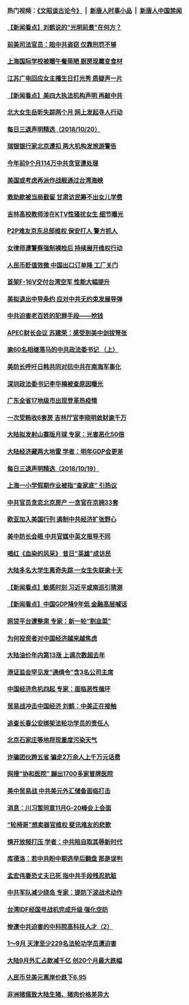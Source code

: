 #### 热门视频：[《文昭谈古论今》](https://github.com/gfw-breaker/wenzhao/blob/master/README.md?t=10202133) &nbsp;|&nbsp; [新唐人时事小品](https://github.com/gfw-breaker/ntdtv-comedy/blob/master/README.md?t=10202133) &nbsp;|&nbsp; [新唐人中国禁闻](https://github.com/gfw-breaker/ntdtv-news/blob/master/README.md?t=10202133)

#### [【新闻看点】刘鹤说的“光明前景”在何方？](../pages/nsc413/n10797491.md?t=10202133) 

#### [前美司法官员：阻中共盗窃 仅靠刑罚不够](../pages/nsc413/n10790349.md?t=10202133) 

#### [上海国际学校被曝午餐简陋 厨房现霉变食材](../pages/nsc413/n10797517.md?t=10202133) 

#### [江苏广电回应女主播生日灯光秀 质疑声一片](../pages/nsc413/n10796936.md?t=10202133) 

#### [【新闻看点】美四大执法机构声明 再敲中共](../pages/nsc413/n10797379.md?t=10202133) 

#### [北大女生岳昕失踪两个月 网上发起寻人行动](../pages/nsc413/n10797366.md?t=10202133) 

#### [每日三退声明精选（2018/10/20）](../pages/nsc413/n10797458.md?t=10202133) 

#### [瑞银银行家北京遭扣 两大机构发旅游警告](../pages/nsc413/n10797335.md?t=10202133) 

#### [今年前9个月114万中共贪官遭处理](../pages/nsc413/n10797175.md?t=10202133) 

#### [美国或考虑再派作战舰通过台湾海峡](../pages/nsc413/n10797350.md?t=10202133) 

#### [救助款被当局截留 甘肃访民筹不出女儿学费](../pages/nsc413/n10797352.md?t=10202133) 

#### [吉林高校教师涉在KTV性骚扰女生 细节曝光](../pages/nsc413/n10797330.md?t=10202133) 

#### [P2P难友京东总部维权 保安打人 警方抓人](../pages/nsc413/n10796826.md?t=10202133) 

#### [女律师遭警察强制裸检后 持续展开维权行动](../pages/nsc413/n10796805.md?t=10202133) 

#### [人民币贬值效微 中国出口订单降 工厂关门](../pages/nsc413/n10796733.md?t=10202133) 


#### [首架F-16V交付台湾空军 性能大幅提升](../pages/nsc413/n10797119.md?t=10202133) 

#### [美拟退出中导条约 应对中共无约束发展导弹](../pages/nsc413/n10797140.md?t=10202133) 

#### [中共迫害老百姓的犯罪手段——抢钱](../pages/nsc413/n10779318.md?t=10202133) 

#### [APEC财长会议 苏建荣：感受到美中剑拔弩张](../pages/nsc413/n10797015.md?t=10202133) 

#### [逾60名相继落马的中共政法委书记 （上）](../pages/nsc413/n10792855.md?t=10202133) 

#### [美防长呼吁日韩共同对抗中共在南海军事化](../pages/nsc413/n10796976.md?t=10202133) 

#### [深圳政法委书记李华楠被查原因曝光](../pages/nsc413/n10796823.md?t=10202133) 

#### [广东全省17地级市出现登革热疫情](../pages/nsc413/n10796815.md?t=10202133) 

#### [一次受贿收6套房 吉林厅官李晓明敛财逾千万](../pages/nsc413/n10796801.md?t=10202133) 

#### [大陆拟发射山寨版月球 专家：光害恶化50倍](../pages/nsc413/n10796853.md?t=10202133) 

#### [大陆经济藏两大地雷 学者：明年GDP会更差](../pages/nsc413/n10796702.md?t=10202133) 

#### [每日三退声明精选（2018/10/19）](../pages/nsc413/n10796527.md?t=10202133) 

#### [上海一小学假期作业被指“查家底” 引热议](../pages/nsc413/n10796282.md?t=10202133) 

#### [中共官员贪恋北京房产 一贪官在京拥33套](../pages/nsc413/n10796116.md?t=10202133) 

#### [欧亚加入美国行列 遏制中共经济扩张野心](../pages/nsc413/n10796132.md?t=10202133) 

#### [美中防长会晤 中共官媒中英文报导不同](../pages/nsc413/n10795617.md?t=10202133) 

#### [唱红《血染的风采》 昔日“英雄”成访民](../pages/nsc413/n10796122.md?t=10202133) 

#### [大陆多名大学生离奇失踪 一女生失联逾十天](../pages/nsc413/n10795909.md?t=10202133) 

#### [【新闻看点】敏感时刻 习近平或南巡引猜测](../pages/nsc413/n10795919.md?t=10202133) 

#### [【新闻看点】中国GDP降9年低 金融高层喊话](../pages/nsc413/n10795790.md?t=10202133) 

#### [网贷平台遭整肃 专家：新一轮“割韭菜”](../pages/nsc413/n10795404.md?t=10202133) 

#### [为何投资者对中国经济越来越焦虑](../pages/nsc413/n10796047.md?t=10202133) 

#### [大陆油价年内第13涨 上调次数超去年](../pages/nsc413/n10795954.md?t=10202133) 

#### [港证监会罕见发“通缉令”含3名公司主席](../pages/nsc413/n10795742.md?t=10202133) 

#### [中国经济危机四起  专家：面临恶性循环](../pages/nsc413/n10795877.md?t=10202133) 

#### [贸易战冲击中国经济 刘鹤：中美正在接触](../pages/nsc413/n10795672.md?t=10202133) 

#### [追查长春公安绑架法轮功学员的责任人](../pages/nsc413/n10796187.md?t=10202133) 

#### [北京石家庄等地将现重度污染天气](../pages/nsc413/n10795641.md?t=10202133) 

#### [诈骗团伙跨五省 骗走2万余人上千万元话费](../pages/nsc413/n10795330.md?t=10202133) 

#### [网搜“协和医院” 蹦出1700多家冒牌医院](../pages/nsc413/n10795714.md?t=10202133) 

#### [美中贸易战  中共美元外汇储备面临打击](../pages/nsc413/n10795663.md?t=10202133) 

#### [消息：川习暂同意11月G-20峰会上会面](../pages/nsc413/n10795644.md?t=10202133) 

#### [“轮椅哥”想卖器官维权  斐讯难友的悲歌](../pages/nsc413/n10789105.md?t=10202133) 

#### [惧开放频打压 学者：中共陷自取其辱新时代](../pages/nsc413/n10795320.md?t=10202133) 

#### [库德洛：若中共盼中期选举后翻盘 那是误判](../pages/nsc413/n10795527.md?t=10202133) 


#### [孟宏伟妻恐丈夫已死 指中共手段残忍肮脏](../pages/nsc413/n10795287.md?t=10202133) 

#### [中共军队减少绕岛 专家：提防下波战术动作](../pages/nsc413/n10795223.md?t=10202133) 

#### [台湾IDF经国号战机完成升级 强化空防](../pages/nsc413/n10794991.md?t=10202133) 

#### [惨遭中共迫害的中科院高科技人才（2）](../pages/nsc413/n10788834.md?t=10202133) 

#### [1～9月 天津至少229名法轮功学员遭迫害](../pages/nsc413/n10790199.md?t=10202133) 

#### [大陆9月外汇占款减千亿 创20个月最大跌幅](../pages/nsc413/n10795098.md?t=10202133) 

#### [人民币兑美元离岸价跌下6.95](../pages/nsc413/n10794723.md?t=10202133) 

#### [非洲猪瘟致大陆生猪、猪肉价格差异大](../pages/nsc413/n10794039.md?t=10202133) 

